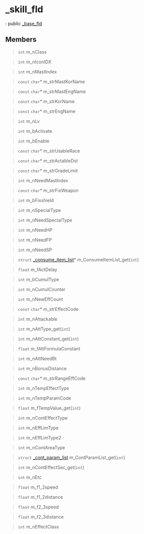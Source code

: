# _skill_fld
: public [_base_fld](lua/classes/_base_fld.md)
 
## Members
 
> `int` m_nClass
 
> `int` m_nIconIDX
 
> `int` m_nMastIndex
 
> `const` `char`* m_strMastKorName
 
> `const` `char`* m_strMastEngName
 
> `const` `char`* m_strKorName
 
> `const` `char`* m_strEngName
 
> `int` m_nLv
 
> `int` m_bActivate
 
> `int` m_bEnable
 
> `const` `char`* m_strUsableRace
 
> `const` `char`* m_strActableDst
 
> `const` `char`* m_strGradeLimit
 
> `int` m_nNeedMastIndex
 
> `const` `char`* m_strFixWeapon
 
> `int` m_bFixshield
 
> `int` m_nSpecialType
 
> `int` m_nNeedSpecialType
 
> `int` m_nNeedHP
 
> `int` m_nNeedFP
 
> `int` m_nNeedSP
 
> `struct` [_consume_item_list](lua/classes/_consume_item_list.md)* m_ConsumeItemList_get(`int`)
 
> `float` m_fActDelay
 
> `int` m_bCumulType
 
> `int` m_nCumulCounter
 
> `int` m_nNewEffCount
 
> `const` `char`* m_strEffectCode
 
> `int` m_nAttackable
 
> `int` m_nAttType_get(`int`)
 
> `int` m_nAttConstant_get(`int`)
 
> `float` m_fAttFormulaConstant
 
> `int` m_nAttNeedBt
 
> `int` m_nBonusDistance
 
> `const` `char`* m_strRangeEffCode
 
> `int` m_nTempEffectType
 
> `int` m_nTempParamCode
 
> `float` m_fTempValue_get(`int`)
 
> `int` m_nContEffectType
 
> `int` m_nEffLimType
 
> `int` m_nEffLimType2
 
> `int` m_nContAreaType
 
> `struct` [_cont_param_list](lua/classes/_cont_param_list.md) m_ContParamList_get(`int`)
 
> `int` m_nContEffectSec_get(`int`)
 
> `int` m_nEtc
 
> `float` m_f1_2speed
 
> `float` m_f1_2distance
 
> `float` m_f2_3speed
 
> `float` m_f2_3distance
 
> `int` m_nEffectClass
 
